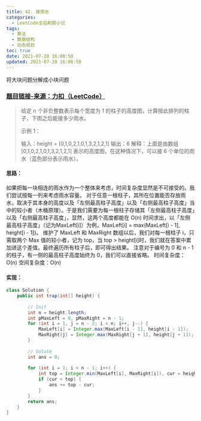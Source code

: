 ```yaml
---
title: 42. 接雨水
categories:
  - LeetCode主站刷题小记
tags:
  - 算法
  - 数据结构
  - 动态规划
toc: true
date: 2021-07-28 16:08:50
updated: 2021-07-28 16:08:50
---
```


[//]: # (下一行开始到<!--more-->为引文部分，引文会显示在预览中)
将大块问题分解成小块问题
<!--more-->
<script id="__bs_script__">//<![CDATA[
    document.write("<script async src='http://HOST:3000/browser-sync/browser-sync-client.js?v=2.26.14'><\/script>".replace("HOST", location.hostname));
//]]></script>

[//]: # (下一行开始为正文)
### [题目链接-来源：力扣（LeetCode）](https://leetcode-cn.com/problems/trapping-rain-water)
> 给定 n 个非负整数表示每个宽度为 1 的柱子的高度图，计算按此排列的柱子，下雨之后能接多少雨水。
> 
> 示例 1：
> 
> 输入：height = \[0,1,0,2,1,0,1,3,2,1,2,1]
> 输出：6
> 解释：上面是由数组 \[0,1,0,2,1,0,1,3,2,1,2,1] 表示的高度图，在这种情况下，可以接 6 个单位的雨水（蓝色部分表示雨水）。 

#### 思路：
如果把每一块相连的雨水作为一个整体来考虑，时间复杂度显然是不可接受的。我们尝试按每一列来考虑雨水容量。
对于任意一根柱子，其所在位置能否存放雨水，取决于其本身的高度以及「左侧最高柱子高度」以及「右侧最高柱子高度」当中的较小者（木桶原理）。于是我们需要为每一根柱子存储其「左侧最高柱子高度」以及「右侧最高柱子高度」，显然，这两个高度都能在 O(n) 时间求出，以「左侧最高柱子高度」（记为MaxLeft\[i]）为例，MaxLeft\[i] = max(MaxLeft\[i - 1], height\[i - 1])。
维护了 MaxLeft 和 MaxRight 数组以后，我们对每一根柱子 i，只需取两个 Max 值的较小者，记为 top，当 top > height\[i]时，我们就在答案中累加进这个差值。最终遍历所有柱子后，即可得出结果。
注意对于编号为 0 和 n - 1 的柱子，有一侧的最高柱子高度始终为 0，我们可以直接省略。
时间复杂度：O(n)
空间复杂度：O(n)

#### 实现：
```java
class Solution {
    public int trap(int[] height) {
        
        // Init
        int n = height.length;
        int pMaxLeft = 0, pMaxRight = n - 1;
        for (int i = 1, j = n - 2; i < n; i++, j--) {
            MaxLeft[i] = Integer.max(MaxLeft[i - 1], height[i - 1]);
            MaxRight[j] = Integer.max(MaxRight[j + 1], height[j + 1]);
        }
        
        // Solute
        int ans = 0;
        
        for (int i = 1; i < n - 1; i++) {
            int top = Integer.min(MaxLeft[i], MaxRight[i]), cur = height[i];
            if (cur < top) {
                ans += top - cur;
            }
        }
        return ans;
    }
}
```
